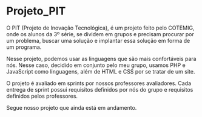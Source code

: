 # Projeto_PIT
O PIT (Projeto de Inovação Tecnológica), é um projeto feito pelo COTEMIG, onde os alunos da 3º série, se dividem em grupos e precisam procurar por um problema, buscar uma solução e implantar essa solução em forma de um programa.

Nesse projeto, podemos usar as linguagens que são mais confortáveis para nós. Nesse caso, decidido em conjunto pelo meu grupo, usamos PHP e JavaScript como linguagens, além de HTML e CSS por se tratar de um site.

O projeto é avaliado em sprints por nossos professores avaliadores. Cada entrega de sprint possui requisitos definidos por nós do grupo e requisitos definidos pelos professores.

Segue nosso projeto que ainda está em andamento.
